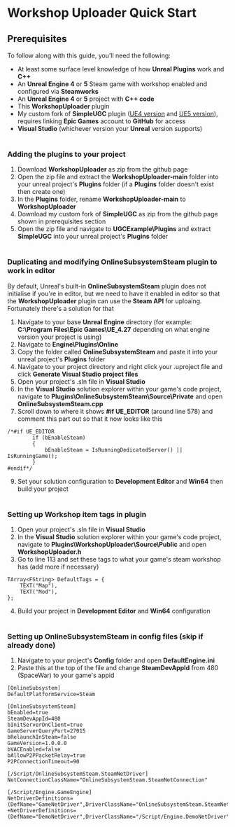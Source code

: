 # Workshop Uploader Quick Start
## Prerequisites
To follow along with this guide, you’ll need the following: 
- At least some surface level knowledge of how **Unreal Plugins** work and **C++**
- An **Unreal Engine 4** or **5** Steam game with workshop enabled and configured via **Steamworks**
- An **Unreal Engine 4** or **5** project with **C++ code**
- This **WorkshopUploader** plugin
- My custom fork of **SimpleUGC** plugin ([UE4 version](https://github.com/randomperson189/UGCExample/tree/release-ue4-custom) and [UE5 version](https://github.com/randomperson189/UGCExample/tree/release-ue5-custom)), requires linking **Epic Games** account to **GitHub** for access
- **Visual Studio** (whichever version your **Unreal** version supports)<br/><br/>

### Adding the plugins to your project

1. Download **WorkshopUploader** as zip from the github page
2. Open the zip file and extract the **WorkshopUploader-main** folder into your unreal project's **Plugins** folder (if a **Plugins** folder doesn't exist then create one)
3. In the **Plugins** folder, rename **WorkshopUploader-main** to **WorkshopUploader**
4. Download my custom fork of **SimpleUGC** as zip from the github page shown in prerequisites section
5. Open the zip file and navigate to **UGCExample\Plugins** and extract **SimpleUGC** into your unreal project's **Plugins** folder<br/><br/>

### Duplicating and modifying OnlineSubsystemSteam plugin to work in editor
By default, Unreal's built-in **OnlineSubsystemSteam** plugin does not initialise if you're in editor, but we need to have it enabled in editor so that the **WorkshopUploader** plugin can use the **Steam API** for uploaing. Fortunately there's a solution for that

1. Navigate to your base **Unreal Engine** directory (for example: **C:\Program Files\Epic Games\UE_4.27** depending on what engine version your project is using)
2. Navigate to **Engine\Plugins\Online**
3. Copy the folder called **OnlineSubsystemSteam** and paste it into your unreal project's **Plugins** folder
4. Navigate to your project directory and right click your .uproject file and click **Generate Visual Studio project files**
5. Open your project's .sln file in **Visual Studio**
6. In the **Visual Studio** solution explorer within your game's code project, navigate to **Plugins\OnlineSubsystemSteam\Source\Private** and open **OnlineSubsystemSteam.cpp**
7. Scroll down to where it shows **#if UE_EDITOR** (around line 578) and comment this part out so that it now looks like this
```
/*#if UE_EDITOR
		if (bEnableSteam)
		{
			bEnableSteam = IsRunningDedicatedServer() || IsRunningGame();
		}
#endif*/
```
9. Set your solution configuration to **Development Editor** and **Win64** then build your project<br/><br/>

### Setting up Workshop item tags in plugin

1. Open your project's .sln file in **Visual Studio**
2. In the **Visual Studio** solution explorer within your game's code project, navigate to **Plugins\WorkshopUploader\Source\Public** and open **WorkshopUploader.h**
3. Go to line 113 and set these tags to what your game's steam workshop has (add more if necessary)
```
TArray<FString> DefaultTags = {
	TEXT("Map"),
	TEXT("Mod"),
};
```
4. Build your project in **Development Editor** and **Win64** configuration <br/><br/>

### Setting up OnlineSubsystemSteam in config files (skip if already done)

1. Navigate to your project's **Config** folder and open **DefaultEngine.ini**
2. Paste this at the top of the file and change **SteamDevAppId** from 480 (SpaceWar) to your game's appid
```
[OnlineSubsystem]
DefaultPlatformService=Steam

[OnlineSubsystemSteam]
bEnabled=true
SteamDevAppId=480
bInitServerOnClient=true
GameServerQueryPort=27015
bRelaunchInSteam=false
GameVersion=1.0.0.0
bVACEnabled=false
bAllowP2PPacketRelay=true
P2PConnectionTimeout=90

[/Script/OnlineSubsystemSteam.SteamNetDriver]
NetConnectionClassName="OnlineSubsystemSteam.SteamNetConnection"

[/Script/Engine.GameEngine]
NetDriverDefinitions=(DefName="GameNetDriver",DriverClassName="OnlineSubsystemSteam.SteamNetDriver",DriverClassNameFallback="OnlineSubsystemUtils.IpNetDriver")
+NetDriverDefinitions=(DefName="DemoNetDriver",DriverClassName="/Script/Engine.DemoNetDriver",DriverClassNameFallback="/Script/Engine.DemoNetDriver")

```











